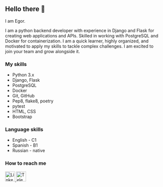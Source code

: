## Hello there 👋

I am Egor.

I am a python backend developer with experience in Django and Flask for creating web applications and APIs. Skilled in working with PostgreSQL and Docker for containerization. I am a quick learner, highly organized, and motivated to apply my skills to tackle complex challenges. I am excited to join your team and grow alongside it.
### My skills

- Python 3.x
- Django, Flask
- PostgreSQL
- Docker
- Git, GitHub
- Pep8, flake8, poetry
- pytest
- HTML, CSS
- Bootstrap
  
### Language skills
- English - C1
- Spanish - B1
- Russian - native

### How to reach me

<a href="https://www.linkedin.com/in/cherund/">
  <img width="32px" height="32px" src="https://user-images.githubusercontent.com/1062217/156883182-04f70b8b-44b4-493b-8ba0-dae93b310a40.png" alt="LinkedIn" />
</a>
<a href="https://t.me/Cherund">
  <img width="32px" height="32px" src="https://image.similarpng.com/very-thumbnail/2021/10/Telegram-icon-on-transparent-background-PNG.png" alt="Telegram" />
</a>
